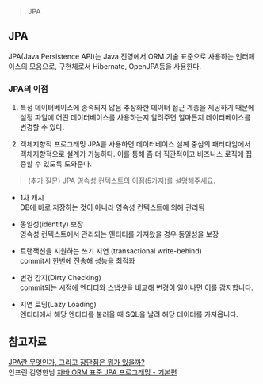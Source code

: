>JPA
## JPA
JPA(Java Persistence API)는 Java 진영에서 ORM 기술 표준으로 사용하는 인터페이스의 모음으로, 구현체로서 Hibernate, OpenJPA등을 사용한다.

### JPA의 이점
1. 특정 데이터베이스에 종속되지 않음
추상화한 데이터 접근 계층을 제공하기 때문에 설정 파일에 어떤 데이터베이스를 사용하는지 알려주면 얼마든지 데이터베이스를 변경할 수 있다.

2. 객체지향적 프로그래밍
JPA를 사용하면 데이터베이스 설꼐 중심의 패러다임에서 객체지향적으로 설계가 가능하다. 이를 통해 좀 더 직관적이고 비즈니스 로직에 집중할 수 있도록 도와준다.

> (추가 질문) JPA 영속성 컨텍스트의 이점(5가지)를 설명해주세요.
- 1차 캐시   
DB에 바로 저장하는 것이 아니라 영속성 컨텍스트에 의해 관리됨

- 동일성(identity) 보장    
영속성 컨텍스트에서 관리되는 엔티티를 가져왔을 경우 동일성을 보장

- 트랜잭션을 지원하는 쓰기 지연 (transactional write-behind)  
commit시 한번에 전송해 성능을 최적화

- 변경 감지(Dirty Checking)  
commit되는 시점에 엔티티와 스냅샷을 비교해 변경이 일어나면 이를 감지합니다.

- 지연 로딩(Lazy Loading)  
엔티티에서 해당 엔티티를 불러올 때 SQL을 날려 해당 데이터를 가져옵니다.

## 참고자료
[JPA란 무엇인가, 그리고 장단점은 뭐가 있을까?](https://velog.io/@dev_zzame/JPA%EB%9E%80-%EB%AC%B4%EC%97%87%EC%9D%B8%EA%B0%80-%EA%B7%B8%EB%A6%AC%EA%B3%A0-%EC%9E%A5%EB%8B%A8%EC%A0%90%EC%9D%80-%EB%AD%90%EA%B0%80-%EC%9E%88%EC%9D%84%EA%B9%8C)  
인프런 김영한님 [자바 ORM 표준 JPA 프로그래밍 - 기본편](https://www.inflearn.com/course/ORM-JPA-Basic)